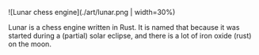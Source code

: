 ![Lunar chess engine](./art/lunar.png | width=30%)

Lunar is a chess engine written in Rust.
It is named that because it was started during a (partial) solar eclipse, and there is a lot of iron oxide (rust) on the moon.
